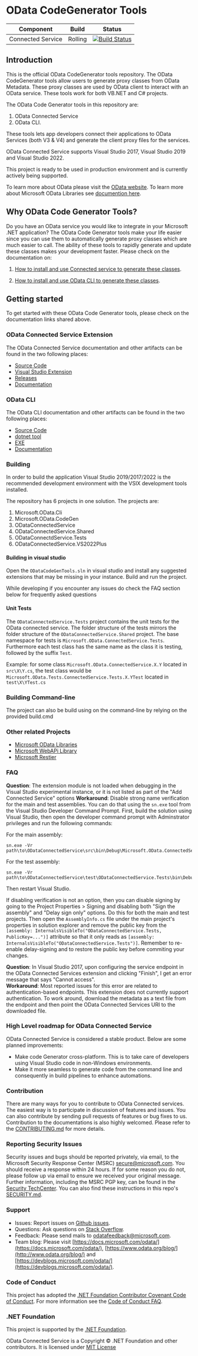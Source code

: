OData CodeGenerator Tools
 ============= 
 Component | Build  | Status 
--------|--------- |---------
Connected Service|Rolling | [![Build Status](https://dev.azure.com/dotnet/OData/_apis/build/status/OData.ODataConnectedService?branchName=master)](https://dev.azure.com/dotnet/OData/_build/latest?definitionId=136&branchName=master)

## Introduction 
This is the official OData CodeGenerator tools repository. The OData CodeGenerator tools allow users to generate proxy classes from OData Metadata. These proxy classes are used by OData client to interact with an OData service. These tools work for both VB.NET and C# projects. 

The OData Code Generator tools in this repository are: 
1. OData Connected Service
2. OData CLI. 

These tools lets app developers connect their applications to OData Services (both V3 & V4) and generate the client proxy files for the services.

OData Connected Service supports Visual Studio 2017, Visual Studio 2019 and Visual Studio 2022.  

This project is ready to be used in production environment and is currently actively being supported.

To learn more about OData please visit the [OData website](https://www.odata.org/).
To learn more about Microsoft OData Libraries see [documention here](https://docs.microsoft.com/en-us/odata/).

## Why OData Code Generator Tools? 
Do you have an OData service you would like to integrate in your Microsoft .NET application? The OData Code Generator tools make your life easier since you can use them to automatically 
generate proxy classes which are much easier to call. The ability of these tools to rapidly generate and update these classes makes your development faster.
Please check on the documentation on:

1. [How to install and use Connected service to generate these classes](https://docs.microsoft.com/odata/connectedservice/getting-started).

2.  [How to install and use OData CLI to generate these classes](https://docs.microsoft.com/en-us/odata/odatacli/getting-started).


## Getting started

To get started with these OData Code Generator tools, please check on the documentation links shared above.

### OData Connected Service Extension
The OData Connected Service documentation and other artifacts can be found in the two following places:
* [Source Code](https://github.com/OData/ODataConnectedService)
* [Visual Studio Extension](https://marketplace.visualstudio.com/items?itemName=marketplace.ODataConnectedService)
* [Releases](https://github.com/OData/ODataConnectedService/releases)
* [Documentation](https://docs.microsoft.com/odata/connectedservice/getting-started)

### OData CLI 
The OData CLI documentation and other artifacts can be found in the two following places:
* [Source Code](https://github.com/OData/ODataConnectedService)
* [dotnet tool](https://www.nuget.org/packages/Microsoft.OData.Cli/)
* [EXE](https://www.nuget.org/packages/Microsoft.OData.Cli.Exe/)
* [Documentation](https://docs.microsoft.com/en-us/odata/odatacli/getting-started)

### Building
In order to build the application Visual Studio 2019/2017/2022 is the recommended development environment with the VSIX development tools installed.

The repository has 6 projects in one solution. The projects are: 

1. Microsoft.OData.Cli
2. Microsoft.OData.CodeGen
3. ODataConnectedService
4. ODataConnectedService.Shared
5. ODataConnectdService.Tests
6. ODataConnectedService.VS2022Plus

#### Building in visual studio
Open the `ODataCodeGenTools.sln` in visual studio and install any suggested extensions that may be missing in your instance.
Build and run the project. 

While developing if you encounter any issues do check the FAQ section below for frequently asked questions

#### Unit Tests

The `ODataConnectedService.Tests` project contains the unit tests for the OData connected service. The folder structure of the tests mirrors the folder structure
of the `ODataConnectedService.Shared` project. The base namespace for tests is `Microsoft.OData.ConnectedService.Tests`. Furthermore each test class has the same name
as the class it is testing, followed by the suffix `Test`.

Example: for some class `Microsoft.OData.ConnectedService.X.Y` located in `src\X\Y.cs`,
the test class would be `Microsoft.OData.Tests.ConnectedService.Tests.X.YTest` located in `test\X\YTest.cs`

### Building Command-line 
The project can also be build using on the command-line by relying on the provided build.cmd

### Other related Projects

*  [Microsoft OData Libraries](https://github.com/OData/odata.net)
*  [Microsoft WebAPi Library](https://github.com/OData/WebApi)
*  [Microsoft Restier](https://github.com/OData/RESTier)

### FAQ
  **Question**: The extension module is not loaded when debugging in the Visual Studio experimental instance, or it is not listed as part of the "Add Connected Service" options
  **Workaround**: Disable strong name verification for the main and test assemblies. You can do that using the `sn.exe` tool from
  the Visual Studio Developer Command Prompt. First, build the solution using Visual Studio, then open the developer command
  prompt with Adminstrator privileges and run the following commands:

  For the main assembly:

  ```
  sn.exe -Vr path\to\ODataConnectedService\src\bin\Debug\Microsoft.OData.ConnectedService.dll
  ```

  For the test assembly:
  ```
  sn.exe -Vr path\to\ODataConnectedService\test\ODataConnectedService.Tests\bin\Debug\ODataConnectedServiceTests.dll
  ```
  Then restart Visual Studio.

  If disabling verification is not an option, then you can disable signing by going to the Project Properties > Signing and disabling both "Sign the assembly" and "Delay sign only" options. Do this for both the main and test projects. Then open the `AssemblyInfo.cs` file
  under the main project's properties in solution explorer and remove the public key from the `[assembly: InternalsVisibleTo("ODataConnectedService.Tests, PublicKey=...")]` attribute so that it only reads as `[assembly: InternalsVisibleTo("ODataConnectedService.Tests")]`. Remember to re-enable delay-signing and to restore the public key before commiting your changes.
  
  **Question**: In Visual Studio 2017, upon configuring the service endpoint in the OData Connected Services extension and clicking "Finish", I get an error message that says "Cannot access".  
  **Workaround**: Most reported issues for this error are related to authentication-based endpoints. This extension does not currently support authentication. To work around, download the metadata as a text file from the endpoint and then point the OData Connected Services URI to the downloaded file.

### High Level roadmap for OData Connected Service
OData Connected Service is considered a stable product. Below are some planned improvements:
* Make code Generator cross-platform. This is to take care of developers using Visual Studio code in non-Windows environments.
* Make it more seamless to generate code from the command line and consequently in build pipelines to enhance automations.

### Contribution

There are many ways for you to contribute to OData Connected services. The easiest way is to participate in discussion of features and issues. You can also contribute by sending pull requests of features or bug fixes to us. Contribution to the documentations is also highly welcomed. Please refer to the [CONTRIBUTING.md](https://github.com/OData/ODataConnectedService/blob/master/CONTRIBUTING.MD) for more details.

### Reporting Security Issues

Security issues and bugs should be reported privately, via email, to the Microsoft Security Response Center (MSRC) <secure@microsoft.com>. You should receive a response within 24 hours. If for some reason you do not, please follow up via email to ensure we received your original message. Further information, including the MSRC PGP key, can be found in the [Security TechCenter](https://www.microsoft.com/msrc/faqs-report-an-issue). You can also find these instructions in this repo's [SECURITY.md](./SECURITY.md).

###  Support

- Issues: Report issues on [Github issues](https://github.com/OData/ODataConnectedService/issues).
- Questions: Ask questions on [Stack Overflow](http://stackoverflow.com/questions/ask?tags=odata).
- Feedback: Please send mails to [odatafeedback@microsoft.com](mailto:odatafeedback@microsoft.com).
- Team blog: Please visit [https://docs.microsoft.com/odata/](https://docs.microsoft.com/odata/), [https://www.odata.org/blog/](http://www.odata.org/blog/) and [https://devblogs.microsoft.com/odata/](https://devblogs.microsoft.com/odata/).

### Code of Conduct

This project has adopted the [.NET Foundation Contributor Covenant Code of Conduct](https://dotnetfoundation.org/about/policies/code-of-conduct). For more information see the [Code of Conduct FAQ](https://dotnetfoundation.org/about/faq).

### .NET Foundation

This project is supported by the [.NET Foundation](https://dotnetfoundation.org).

OData Connected Service is a Copyright &copy; .NET Foundation and other contributors. It is licensed under [MIT License](https://github.com/OData/ODataConnectedService/blob/master/License.txt)